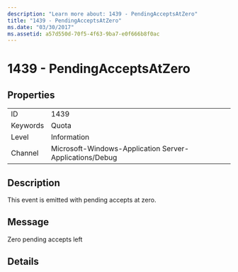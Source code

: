 ```yaml
---
description: "Learn more about: 1439 - PendingAcceptsAtZero"
title: "1439 - PendingAcceptsAtZero"
ms.date: "03/30/2017"
ms.assetid: a57d550d-70f5-4f63-9ba7-e0f666b8f0ac
---
```

# 1439 - PendingAcceptsAtZero

## Properties  
  
|||  
|-|-|  
|ID|1439|  
|Keywords|Quota|  
|Level|Information|  
|Channel|Microsoft-Windows-Application Server-Applications/Debug|  
  
## Description  

 This event is emitted with pending accepts at zero.  
  
## Message  

 Zero pending accepts left  
  
## Details
